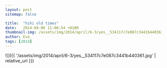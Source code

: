 ```yaml
---
layout: post
sitemap: false

title:  "hihi old times"
date:   2014-04-06 11:06:54 +0100
thumbnail-img: /assets/img/2014/april/6-3/yes__534117c7e087c3441b440361.jpg
author: Eva
tags: [2014]
---
```




![]({{ '/assets/img/2014/april/6-3/yes__534117c7e087c3441b440361.jpg'  | relative_url }})

